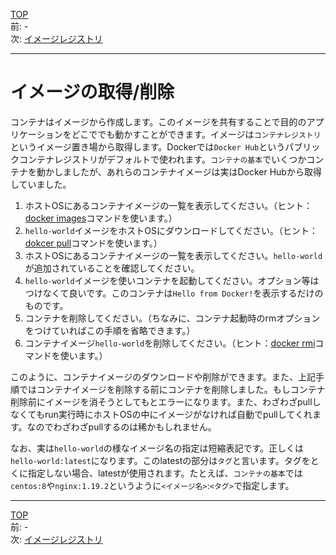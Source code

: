 [TOP](../README.md)   
前: -  
次: [イメージレジストリ](./image-registry.md)  

---

# イメージの取得/削除

コンテナはイメージから作成します。このイメージを共有することで目的のアプリケーションをどこででも動かすことができます。イメージは``コンテナレジストリ``というイメージ置き場から取得します。Dockerでは``Docker Hub``というパブリックコンテナレジストリがデフォルトで使われます。``コンテナの基本``でいくつかコンテナを動かしましたが、あれらのコンテナイメージは実はDocker Hubから取得していました。

1. ホストOSにあるコンテナイメージの一覧を表示してください。（ヒント：[docker images](https://docs.docker.jp/engine/reference/commandline/images.html)コマンドを使います。）
2. ``hello-world``イメージをホストOSにダウンロードしてください。（ヒント：[dokcer pull](https://docs.docker.jp/engine/reference/commandline/pull.html)コマンドを使います。）
3. ホストOSにあるコンテナイメージの一覧を表示してください。``hello-world``が追加されていることを確認してください。
4. ``hello-world``イメージを使いコンテナを起動してください。オプション等はつけなくて良いです。このコンテナは``Hello from Docker!``を表示するだけのものです。
5. コンテナを削除してください。（ちなみに、コンテナ起動時のrmオプションをつけていればこの手順を省略できます。）
6. コンテナイメージ``hello-world``を削除してください。（ヒント：[docker rmi](https://docs.docker.jp/engine/reference/commandline/rmi.html)コマンドを使います。）

このように、コンテナイメージのダウンロードや削除ができます。また、上記手順ではコンテナイメージを削除する前にコンテナを削除しました。もしコンテナ削除前にイメージを消そうとしてもとエラーになります。また、わざわざpullしなくてもrun実行時にホストOSの中にイメージがなければ自動でpullしてくれます。なのでわざわざpullするのは稀かもしれません。

なお、実は``hello-world``の様なイメージ名の指定は短縮表記です。正しくは``hello-world:latest``になります。このlatestの部分は``タグ``と言います。タグをとくに指定しない場合、latestが使用されます。たとえば、``コンテナの基本``では``centos:8``や``nginx:1.19.2``というように``<イメージ名>``:``<タグ>``で指定します。

---

[TOP](../README.md)   
前: -  
次: [イメージレジストリ](./image-registry.md)  
